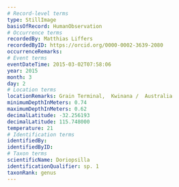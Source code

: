 ```yaml
---
# Record-level terms
type: StillImage
basisOfRecord: HumanObservation
# Occurrence terms
recordedBy: Matthias Liffers
recordedByID: https://orcid.org/0000-0002-3639-2080
occurrenceRemarks: 
# Event terms
eventDateTime: 2015-03-02T07:58:06
year: 2015
month: 3
day: 2
# Location terms
locationRemarks: Grain Terminal,  Kwinana /  Australia
minimumDepthInMeters: 0.74
maximumDepthInMeters: 0.62
decimalLatitude: -32.256193
decimalLatitude: 115.748000
temperature: 21
# Identification terms
identifiedBy: 
identifiedByID: 
# Taxon terms
scientificName: Doriopsilla
identificationQualifier: sp. 1
taxonRank: genus
---
```

